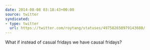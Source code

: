 ```yaml
---
date: 2014-08-08 03:18:43+00:00
source: twitter
syndicated:
- type: twitter
  url: https://twitter.com/roytang/statuses/497582650979143680/
---
```


What if instead of casual fridays we have causal fridays?